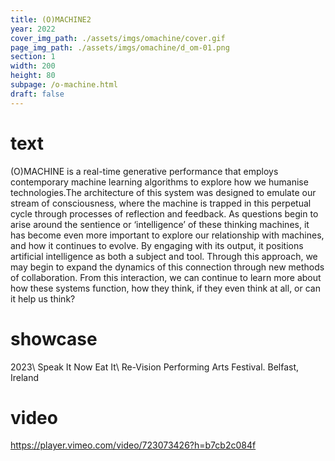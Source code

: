 ```yaml
---
title: (O)MACHINE2
year: 2022
cover_img_path: ./assets/imgs/omachine/cover.gif
page_img_path: ./assets/imgs/omachine/d_om-01.png
section: 1
width: 200
height: 80
subpage: /o-machine.html
draft: false
---
```



# text
(O)MACHINE is a real-time generative performance that employs contemporary machine learning algorithms to explore how we humanise technologies.The architecture of this system was designed to emulate our stream of consciousness, where the machine is trapped in this perpetual cycle through processes of reflection and feedback. As questions begin to arise around the sentience or ‘intelligence’ of these thinking machines, it has become even more important to explore our relationship with machines, and how it continues to evolve. By engaging with its output, it positions artificial intelligence as both a subject and tool. Through this approach, we may begin to expand the dynamics of this connection through new methods of collaboration. From this interaction, we can continue to learn more about how these systems function, how they think, if they even think at all, or can it help us think?
# showcase
2023\ Speak It Now Eat It\ Re-Vision Performing Arts Festival. Belfast, Ireland
# video
https://player.vimeo.com/video/723073426?h=b7cb2c084f